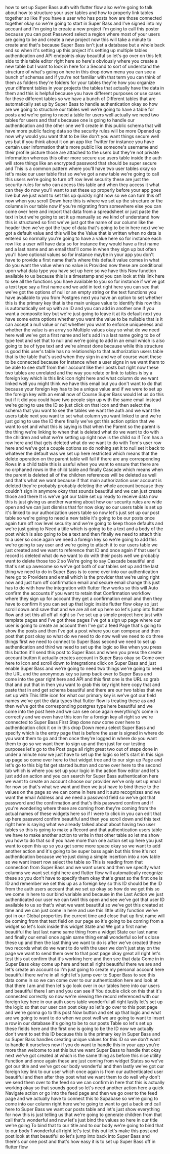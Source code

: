 how to set up Super Bass auth with flutter flow also we're going to talk about how to structure your user tables and how to properly link tables together so like if you have a user who has posts how are those connected together okay so we're going to start in Super Bass and I've signed into my account and I'm going to create a new project I'm going to call this poster because you can post Password select a region where most of your users are going to be and create a new project now this will take a minute to create and that's because Super Bass isn't just a database but a whole back end so when it's setting up this project it's setting up multiple tables authentication and API endpoints okay beautiful so let's go over on this left side to this table editor right here so here's obviously where you create a new table but I want to look in here for a Second to sort of understand the structure of what's going on here in this drop down menu you can see a bunch of schemas and if you're not familiar with that term you can think of them as folders they're folders for your tables they're how you organize your different tables in your projects the tables that actually have the data in them and this is helpful because you have different purposes or use cases for these different tables so we have a bunch of Different tables that are automatically set up by Super Bass to handle authentication okay so how are we going to structure our tables well we're going to have a table for posts and we're going to need a table for users well actually we need two tables for users and that's because one is going to handle our authentication and the other one we'll create in this public schema that will have more public facing data so the security rules will be more Opened up now why would you want that to be like don't you want things secure well yes but if you think about it on an app like Twitter for instance you have certain user information that's more public like someone's username and their profile picture those are attached to the users but they're not private information whereas this other more secure use users table inside the auth will store things like an encrypted password that should be super secure and This is a common pattern where you'll have two user tables okay so let's make our user table first so we've got a new table we're going to call this users we're going to turn off row level security these are just the security rules for who can access this table and when they access it what can they do now you'll want to set these up properly before your app goes live but we just want to set this up quickly right now so we can turn this off now when you scroll Down here this is where we set up the structure or the columns in our table now if you're migrating from somewhere else you can come over here and import that data from a spreadsheet or just paste the text in but we're going to set it up manually so we kind of understand how this is structured so first we've just got the name of our column like the header then we've got the type of data that's going to be in here next we've got a default value and this will be the Value that is written when no data is entered so normally you're going to have a value here so for instance each row like a user will have data so for instance they would have a first name and a last name and an email that'll come in when they sign up but often you'll have optional values so for instance maybe in your app you don't have to provide a first name that's where this default value comes in what do you want the value when no value is Provided now these are conditional upon what data type you have set up here so we have this Now function available to us because this is a timestamp and you can look at this link here to see all the functions you have available to you so for instance if we've got a text type say a first name and we add in text right here you can see that we've got the options of null or an empty string or the text functions you have available to you from Postgres next you have an option to set whether this is the primary key that is the main unique value to identify this row this is automatically set up with an ID and you can add in another one if you want a composite key but we're just going to leave it at its default next you have some extra options whether you want the value to be nullable that is it can accept a null value or not whether you want to enforce uniqueness and whether the value is an array so Multiple values okay so what do we need here well we've got a first name and let's add in a last name going to be of type text and set that to null and we're going to add in an email which is also going to be of type text and we're almost done because while this structure is good this user's table has no relationship to that authorization users table that is the table that's used when they sign in and we of course want these to be connected because for Instance when a user signs in we want them to be able to see stuff from their account like their posts but right now these two tables are unrelated and the way you relate or link to tables is by a foreign key which is this link icon right here and what column do we want linked well you might think we have this email but you don't want to do that because your foreign key has to be a unique value and if we were to set up the foreign key with an email now of Course Super Bass would let us do this but if it did you could have two people sign up with the same email instead we're going to use the ID so just click on that icon and then select the schema that you want to see the tables we want the auth and we want the users table next you want to set what column you want linked to and we're just going to use the ID there finally we've got this action option that we want to set and what this is saying is that when the Parent so the parent is the thing we're linking to when that is deleted what do we want to do with the children and what we're setting up right now is the child so if Tom has a row here and that gets deleted what do we want to do with Tom's user row here and we've got a couple options so do nothing set it to null set it back to whatever the default was we set up here restricted which means that the delete operation on the parent table will fail if there are any corresponding Rows in a child table this is useful when you want to ensure that there are no orphaned rows in the child table and finally Cascade which means when the parent is deleted all of the children references will be deleted as well and that's what we want because if that main authorization user account is deleted they're probably probably deleting the whole account because they couldn't sign in anymore okay that sounds beautiful and we can just create those and there It is we've got our table set up ready to receive data now this is just giving us another warning about how our security rules are wide open and we can just dismiss that for now okay so our users table is set up it's linked to our authorization users table so now let's just set up our post table so we're going to need a new table it's going to be our posts once again turn off row level security and we're going to keep those defaults and we're just going to Need a title which is going to be a text and a body of the post which is also going to be a text and then finally we need to attach this to a user so once again we need a foreign key so we're going to add this we're going to say user and we're going to attach it to our users table we just created and we want to reference that ID and once again if that user's record is deleted what do we want to do with their posts well we probably want to delete those too 2 so We're going to say Cascade beautiful and that's set up awesome so we've got both of our tables set up and the last thing we need to do in Super Bass is to come over into our authentication here go to Providers and email which is the provider that we're using right now and just turn off confirmation email and secure email change this just has to do with how the integration with flutter flow works so this will Auto confirm the accounts if you want to retain that Confirmation workflow where they sign up for account they get a confirmation email and then they have to confirm it you can set up that logic inside flutter flow okay so just scroll down and save that and we are all set up here so let's jump into flutter flow and set this all off all right so I've set up a simple project here just with template pages and I've got three pages I've got a sign up page where our user is going to create an account then I've got a feed Page that's going to show the posts and then I've got a post where you can compose and then post that post okay so what do we need to do now well we need to do three things first we need to connect to Super Bass second we need to set up authentication and third we need to set up the logic so like when you press this button it'll send this post to Super Bass and when you press the create account button it actually creates account in Super Bass okay so Come over here to Icon and scroll down to Integrations click on Super Bass and just enable Super Bass and we're going to need two things we're going to need the URL and the anonymous key so jump back over to Super Bass and come into the gear right here and API and this first one is the URL so grab that and put that in then you want to grab this key right here copy that and paste that in and get schema beautiful and there are our two tables that we set up with This little icon for what our primary key is we've got our field names we've got the data types that flutter flow is treating these as and then we've got the corresponding postgres type here beautiful and we come into the post here and we can see once again everything's come in correctly and we even have this icon for a foreign key all right so we're connected to Super Bass First Step done now come over here to authentication click it on in this drop Down menu select Super Bass and specify which is the entry page that is before the user is signed in where do you want them to go and then once they're logged in where do you want them to go so we want them to sign up and then just for our testing purposes let's go to the Post page all right great two out of steps done in under a minute now we just have to set up the logic so let's start in this sign up page so come over here to that widget tree and to our sign up Page and let's go to this big fat get started button and come over here to the second tab which is where you set up your logic in the action flow editor and let's just add an action and you can search for Super Bass authentication here we want to create an account choose our provider we've only set up email for now so that's what we want and then we just have to bind these to the values on the page so we can come in here and it auto recognizes and we want the email Address and we need a password field so we've got that password and the confirmation and that's this password confirm and if you're wondering where these are coming from they're coming from the actual names of these widgets here so if I were to click in you can edit that up here password confirm beautiful and then you scroll down and this text right here is saying what we already talked about about having two user tables so this is going to make a Record and that authentication users table we have to make another action to write in that other table so let me show you how to do that so if you have more than one action set up here you just want to open this up so you get some more space okay so we want to add another action and it's going to be super bass again but this time it's not authentication because we're just doing a simple insertion into a row table so we want insert row select the table so This is reading from that connection from Super Bass and we want users and then we specify what columns we want set right here and flutter flow will automatically recognize these so you don't have to specify them okay that's great so the first one is ID and remember we set this up as a foreign key so this ID should be the ID from the auth users account that we set up okay so how do we get this so we come in here to our bind variable and because in the Last Action we just authenticated our user we can twirl this open and see we've got that user ID available to us so that's what we want beautiful so we've got this created at time and we can just come in here and use this little utility function we've got in our Global properties the current time and close that up first name will be coming from that text field on our page so it's going to be coming from a widget so let's look inside this widget State and We got a first name beautiful the last last name same thing from a widget State our last name and finally our email once again same thing email wonderful so let's close these up and then the last thing we want to do is after we've created these two records what do we want to do with the user we don't just stay on the page we want to send them over to that post page okay great all right let's test this out confirm that it's working here and then see that data Come in in Super Bass okay come up here and test all right beautiful there we are and let's create an account so I'm just going to create my personal account here beautiful there we're in all right let's jump over to Super Bass to see this data come in so we can come over to our authentication here and look at that there I am and then let's go look over in our tables here into our users and beautiful there I am and you can see if You double click on this that it's connected correctly so now we're viewing the record referenced with our foreign key here in our auth users table wonderful all right lastly let's set up the logic so that our user can post okay so let's go over to this post page and we're gonna go to this post Now button and set up that logic and what are we going to want to do when we post well we are going to want to insert a row in our database it's going to be to our posts Table so let's set up these fields here and the first one is going to be the ID now we actually don't want to set this ID because this is the primary key in Super Bass and so Super Bass handles creating unique values for this ID so we don't want to handle it ourselves now if you do want to handle this in your app you're more than welcome to set this but we want Super Bass to handle that okay next we've got created at which is the same thing as before this nice utility Function and once again these are just coming from widget States so we've got our title and we've got our body wonderful and then lastly we've got our foreign key link to our user which once again is from our authenticated user beautiful and then after they post what we want them to do well why don't we send them over to the feed so we can confirm in here that this is actually working okay so that sounds good so let's need another action here a quick Navigate action or go into the feed page and then we go over to the feed page and we actually have to connect this to Supabase so we're going to come into our column right here we're going to want to get a back end call here to Super Bass we want our posts table and let's just show everything for now this is just telling us that we're going to generate children from that call that's wonderful and now let's just bind the values so here in our title we're going To bind that to our title and to our body we're going to bind that to our body 1 wonderful all right let's test this out let's make this post and post look at that beautiful so let's jump into back into Super Bass and there's our one post and that's how easy it is to set up Super Bass off in flutter flow